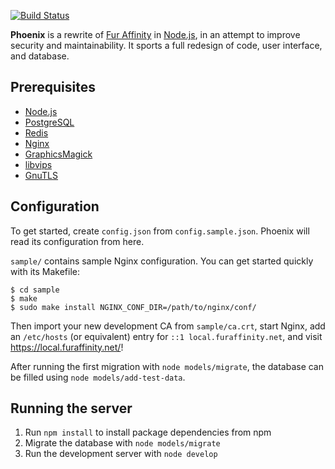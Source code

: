 [![Build Status](https://travis-ci.org/MaliceLabs/phoenix.svg?branch=master)](https://travis-ci.org/MaliceLabs/phoenix)

**Phoenix** is a rewrite of [Fur Affinity] in [Node.js],
in an attempt to improve security and maintainability. It sports a full
redesign of code, user interface, and database.


## Prerequisites

 - [Node.js]
 - [PostgreSQL]
 - [Redis]
 - [Nginx]
 - [GraphicsMagick]
 - [libvips]
 - [GnuTLS]


## Configuration

To get started, create `config.json` from `config.sample.json`.
Phoenix will read its configuration from here.

`sample/` contains sample Nginx configuration. You can get started quickly
with its Makefile:

```shell
$ cd sample
$ make
$ sudo make install NGINX_CONF_DIR=/path/to/nginx/conf/
```

Then import your new development CA from `sample/ca.crt`, start Nginx,
add an `/etc/hosts` (or equivalent) entry for `::1 local.furaffinity.net`,
and visit <https://local.furaffinity.net/>!

After running the first migration with `node models/migrate`,
the database can be filled using `node models/add-test-data`.


## Running the server

1. Run `npm install` to install package dependencies from npm
2. Migrate the database with `node models/migrate`
3. Run the development server with `node develop`

  [Fur Affinity]: https://www.furaffinity.net/
  [Node.js]: http://nodejs.org/
  [PostgreSQL]: http://www.postgresql.org/
  [Redis]: http://redis.io/
  [Nginx]: http://nginx.org/
  [GraphicsMagick]: http://www.graphicsmagick.org/
  [libvips]: https://github.com/jcupitt/libvips
  [GnuTLS]: http://www.gnutls.org/

  [Build status]: https://travis-ci.org/FurAffinity/phoenix
  [Travis badge]: https://api.travis-ci.org/FurAffinity/phoenix.svg?branch=master
